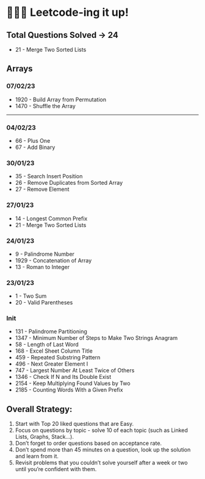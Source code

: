 # 👨🏻‍💻 Leetcode-ing it up!

## Total Questions Solved → 24

- 21 - Merge Two Sorted Lists

## Arrays

### 07/02/23

- 1920 - Build Array from Permutation
- 1470 - Shuffle the Array

---

### 04/02/23

- 66 - Plus One
- 67 - Add Binary

### 30/01/23

- 35 - Search Insert Position
- 26 - Remove Duplicates from Sorted Array
- 27 - Remove Element

### 27/01/23

- 14 - Longest Common Prefix
- 21 - Merge Two Sorted Lists

### 24/01/23

- 9 - Palindrome Number
- 1929 - Concatenation of Array
- 13 - Roman to Integer

### 23/01/23

- 1 - Two Sum
- 20 - Valid Parentheses

### Init

- 131 - Palindrome Partitioning
- 1347 - Minimum Number of Steps to Make Two Strings Anagram
- 58 - Length of Last Word
- 168 - Excel Sheet Column Title
- 459 - Repeated Substring Pattern
- 496 - Next Greater Element I
- 747 - Largest Number At Least Twice of Others
- 1346 - Check If N and Its Double Exist
- 2154 - Keep Multiplying Found Values by Two
- 2185 - Counting Words With a Given Prefix

## Overall Strategy:

1. Start with Top 20 liked questions that are Easy.
2. Focus on questions by topic - solve 10 of each topic (such as Linked Lists, Graphs, Stack…).
3. Don’t forget to order questions based on acceptance rate.
4. Don’t spend more than 45 minutes on a question, look up the solution and learn from it.
5. Revisit problems that you couldn’t solve yourself after a week or two until you’re confident with them.
